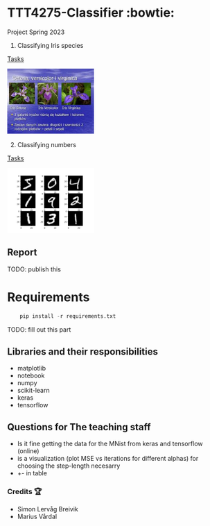 # TTT4275-Classifier :bowtie:
Project Spring 2023

1. Classifying Iris species 

[Tasks](Resources/digits.pdf)

<img src="Resources/Klassene.jpg" width="200">

2. Classifying numbers

[Tasks](Resources/iris.pdf)

<img src="Resources/numbers.png" width="200">

## Report
TODO: publish this

# Requirements
 
```python
    pip install -r requirements.txt
```

TODO: fill out this part 

## Libraries and their responsibilities
* matplotlib 
* notebook
* numpy
* scikit-learn
* keras
* tensorflow 

## Questions for The teaching staff
* Is it fine getting the data for the MNist from keras and tensorflow (online)
* is a visualization (plot MSE vs iterations for different alphas) for choosing the step-length necesarry
* +- in table
### Credits :trophy:
* Simon Lervåg Breivik
* Marius Vårdal